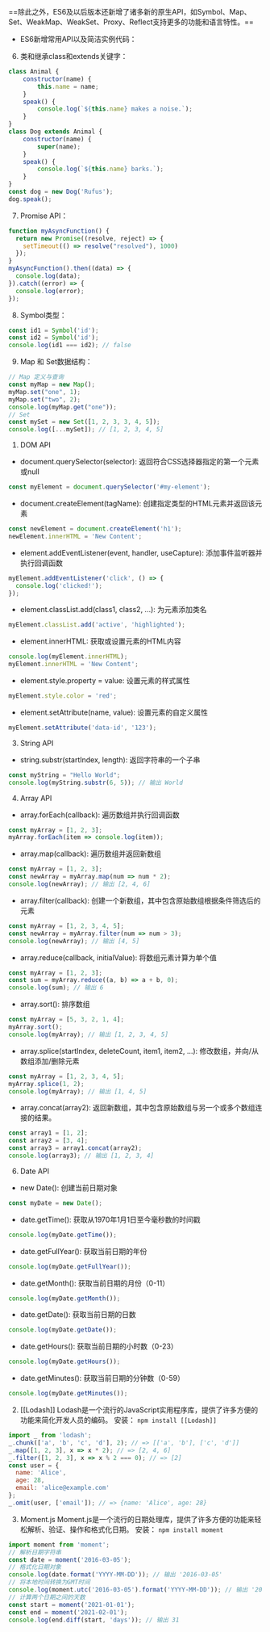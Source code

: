
==除此之外，ES6及以后版本还新增了诸多新的原生API，如Symbol、Map、Set、WeakMap、WeakSet、Proxy、Reflect支持更多的功能和语言特性。==
- ES6新增常用API以及简洁实例代码：
6. 类和继承class和extends关键字：
```javascript
class Animal {
    constructor(name) {
        this.name = name;
    }
    speak() {
        console.log(`${this.name} makes a noise.`);
    }
}
class Dog extends Animal {
    constructor(name) {
        super(name);
    }
    speak() {
        console.log(`${this.name} barks.`);
    }
}
const dog = new Dog('Rufus');
dog.speak();
```
7. Promise API：
```javascript
function myAsyncFunction() {
  return new Promise((resolve, reject) => {
    setTimeout(() => resolve("resolved"), 1000)
  });
}
myAsyncFunction().then((data) => {
  console.log(data);
}).catch((error) => {
  console.log(error);
});
```
8. Symbol类型：
```javascript
const id1 = Symbol('id');
const id2 = Symbol('id');
console.log(id1 === id2); // false
```
9. Map 和 Set数据结构：
```javascript
// Map 定义与查询
const myMap = new Map();
myMap.set("one", 1);
myMap.set("two", 2);
console.log(myMap.get("one"));
// Set 
const mySet = new Set([1, 2, 3, 3, 4, 5]);
console.log([...mySet]); // [1, 2, 3, 4, 5]
```


1. DOM API
- document.querySelector(selector): 返回符合CSS选择器指定的第一个元素或null
```javascript
const myElement = document.querySelector('#my-element');
```
- document.createElement(tagName): 创建指定类型的HTML元素并返回该元素
```javascript
const newElement = document.createElement('h1');
newElement.innerHTML = 'New Content';
```
- element.addEventListener(event, handler, useCapture): 添加事件监听器并执行回调函数
```javascript
myElement.addEventListener('click', () => {
  console.log('clicked!');
});
```
- element.classList.add(class1, class2, ...): 为元素添加类名
```javascript
myElement.classList.add('active', 'highlighted');
```
- element.innerHTML: 获取或设置元素的HTML内容
```javascript
console.log(myElement.innerHTML);
myElement.innerHTML = 'New Content';
```
- element.style.property = value: 设置元素的样式属性
```javascript
myElement.style.color = 'red';
```
- element.setAttribute(name, value): 设置元素的自定义属性
```javascript
myElement.setAttribute('data-id', '123');
```

3. String API
- string.substr(startIndex, length): 返回字符串的一个子串
```javascript
const myString = "Hello World";
console.log(myString.substr(6, 5)); // 输出 World
```


4. Array API
- array.forEach(callback): 遍历数组并执行回调函数
```javascript
const myArray = [1, 2, 3];
myArray.forEach(item => console.log(item));
```
- array.map(callback): 遍历数组并返回新数组
```javascript
const myArray = [1, 2, 3];
const newArray = myArray.map(num => num * 2);
console.log(newArray); // 输出 [2, 4, 6]
```
- array.filter(callback): 创建一个新数组，其中包含原始数组根据条件筛选后的元素
```javascript
const myArray = [1, 2, 3, 4, 5];
const newArray = myArray.filter(num => num > 3);
console.log(newArray); // 输出 [4, 5]
```
- array.reduce(callback, initialValue): 将数组元素计算为单个值
```javascript
const myArray = [1, 2, 3];
const sum = myArray.reduce((a, b) => a + b, 0);
console.log(sum); // 输出 6
```
- array.sort(): 排序数组
```javascript
const myArray = [5, 3, 2, 1, 4];
myArray.sort();
console.log(myArray); // 输出 [1, 2, 3, 4, 5]
```
- array.splice(startIndex, deleteCount, item1, item2, ...): 修改数组，并向/从数组添加/删除元素
```javascript
const myArray = [1, 2, 3, 4, 5];
myArray.splice(1, 2);
console.log(myArray); // 输出 [1, 4, 5]
```
- array.concat(array2): 返回新数组，其中包含原始数组与另一个或多个数组连接的结果。
```javascript
const array1 = [1, 2];
const array2 = [3, 4];
const array3 = array1.concat(array2);
console.log(array3); // 输出 [1, 2, 3, 4]
```

6. Date API
- new Date(): 创建当前日期对象
```javascript
const myDate = new Date();
```
- date.getTime(): 获取从1970年1月1日至今毫秒数的时间戳
```javascript
console.log(myDate.getTime());
```
- date.getFullYear(): 获取当前日期的年份
```javascript
console.log(myDate.getFullYear());
```
- date.getMonth(): 获取当前日期的月份（0-11）
```javascript
console.log(myDate.getMonth());
```
- date.getDate(): 获取当前日期的日数
```javascript
console.log(myDate.getDate());
```
- date.getHours(): 获取当前日期的小时数（0-23）
```javascript
console.log(myDate.getHours());
```
- date.getMinutes(): 获取当前日期的分钟数（0-59）
```javascript
console.log(myDate.getMinutes());
```
2. [[Lodash]]
Lodash是一个流行的JavaScript实用程序库，提供了许多方便的功能来简化开发人员的编码。
安装： `npm install [[Lodash]]`
```javascript
import _ from 'lodash';
_.chunk(['a', 'b', 'c', 'd'], 2); // => [['a', 'b'], ['c', 'd']]
_.map([1, 2, 3], x => x * 2); // => [2, 4, 6]
_.filter([1, 2, 3], x => x % 2 === 0); // => [2]
const user = {
  name: 'Alice',
  age: 28,
  email: 'alice@example.com'
};
_.omit(user, ['email']); // => {name: 'Alice', age: 28}
```
3. Moment.js
Moment.js是一个流行的日期处理库，提供了许多方便的功能来轻松解析、验证、操作和格式化日期。
安装： `npm install moment`
```javascript
import moment from 'moment';
// 解析日期字符串
const date = moment('2016-03-05');
// 格式化日期对象
console.log(date.format('YYYY-MM-DD')); // 输出 '2016-03-05'
// 将本地时间转换为GMT时间
console.log(moment.utc('2016-03-05').format('YYYY-MM-DD')); // 输出 '2016-03-05'
// 计算两个日期之间的天数
const start = moment('2021-01-01');
const end = moment('2021-02-01');
console.log(end.diff(start, 'days')); // 输出 31
```
